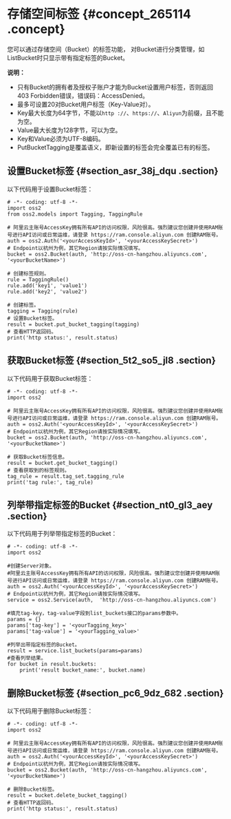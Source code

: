 # 存储空间标签 {#concept_265114 .concept}

您可以通过存储空间（Bucket）的标签功能， 对Bucket进行分类管理，如ListBucket时只显示带有指定标签的Bucket。

**说明：** 

-   只有Bucket的拥有者及授权子账户才能为Bucket设置用户标签，否则返回403 Forbidden错误，错误码：AccessDenied。
-   最多可设置20对Bucket用户标签（Key-Value对）。
-   Key最大长度为64字节，不能以`http ://`、`https://`、`Aliyun`为前缀，且不能为空。
-   Value最大长度为128字节，可以为空。
-   Key和Value必须为UTF-8编码。
-   PutBucketTagging是覆盖语义，即新设置的标签会完全覆盖已有的标签。

## 设置Bucket标签 {#section_asr_38j_dqu .section}

以下代码用于设置Bucket标签：

``` {#codeblock_zcb_u3n_ynz}
# -*- coding: utf-8 -*-
import oss2
from oss2.models import Tagging, TaggingRule

# 阿里云主账号AccessKey拥有所有API的访问权限，风险很高。强烈建议您创建并使用RAM账号进行API访问或日常运维，请登录 https://ram.console.aliyun.com 创建RAM账号。
auth = oss2.Auth('<yourAccessKeyId>', '<yourAccessKeySecret>')
# Endpoint以杭州为例，其它Region请按实际情况填写。
bucket = oss2.Bucket(auth, 'http://oss-cn-hangzhou.aliyuncs.com', '<yourBucketName>')

# 创建标签规则。
rule = TaggingRule()
rule.add('key1', 'value1')
rule.add('key2', 'value2')

# 创建标签。
tagging = Tagging(rule)
# 设置Bucket标签。
result = bucket.put_bucket_tagging(tagging)
# 查看HTTP返回码。
print('http status:', result.status)
```

## 获取Bucket标签 {#section_5t2_so5_jl8 .section}

以下代码用于获取Bucket标签：

``` {#codeblock_1qp_x6x_dvc}
# -*- coding: utf-8 -*-
import oss2

# 阿里云主账号AccessKey拥有所有API的访问权限，风险很高。强烈建议您创建并使用RAM账号进行API访问或日常运维，请登录 https://ram.console.aliyun.com 创建RAM账号。
auth = oss2.Auth('<yourAccessKeyId>', '<yourAccessKeySecret>')
# Endpoint以杭州为例，其它Region请按实际情况填写。
bucket = oss2.Bucket(auth, 'http://oss-cn-hangzhou.aliyuncs.com', '<yourBucketName>')

# 获取Bucket标签信息。
result = bucket.get_bucket_tagging()
# 查看获取到的标签规则。
tag_rule = result.tag_set.tagging_rule
print('tag rule:', tag_rule)
```

## 列举带指定标签的Bucket {#section_nt0_gl3_aey .section}

以下代码用于列举带指定标签的Bucket：

``` {#codeblock_kvv_jni_jaw}
# -*- coding: utf-8 -*-
import oss2

#创建Server对象。
#阿里云主账号AccessKey拥有所有API的访问权限，风险很高。强烈建议您创建并使用RAM账号进行API访问或日常运维，请登录 https://ram.console.aliyun.com 创建RAM账号。
auth = oss2.Auth('<yourAccessKeyId>', '<yourAccessKeySecret>')
# Endpoint以杭州为例，其它Region请按实际情况填写。
service = oss2.Service(auth,  'http://oss-cn-hangzhou.aliyuncs.com')

#填充tag-key，tag-value字段到list_buckets接口的params参数中。
params = {}
params['tag-key'] = '<yourTagging_key>'
params['tag-value'] = '<yourTagging_value>'

#列举出带指定标签的Bucket。
result = service.list_buckets(params=params)
#查看列举结果。
for bucket in result.buckets:
    print('result bucket_name:', bucket.name)
```

## 删除Bucket标签 {#section_pc6_9dz_682 .section}

以下代码用于删除Bucket标签：

``` {#codeblock_s6d_7xl_fj0}
# -*- coding: utf-8 -*-
import oss2

# 阿里云主账号AccessKey拥有所有API的访问权限，风险很高。强烈建议您创建并使用RAM账号进行API访问或日常运维，请登录 https://ram.console.aliyun.com 创建RAM账号。
auth = oss2.Auth('<yourAccessKeyId>', '<yourAccessKeySecret>')
# Endpoint以杭州为例，其它Region请按实际情况填写。
bucket = oss2.Bucket(auth, 'http://oss-cn-hangzhou.aliyuncs.com', '<yourBucketName>')

# 删除Bucket标签。
result = bucket.delete_bucket_tagging()
# 查看HTTP返回码。
print('http status:', result.status)
```


